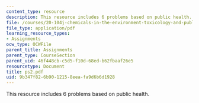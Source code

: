 ```yaml
---
content_type: resource
description: This resource includes 6 problems based on public health.
file: /courses/20-104j-chemicals-in-the-environment-toxicology-and-public-health-be-104j-spring-2005/9b347f826b9012158eeafa9d6b6d1928_ps2.pdf
file_type: application/pdf
learning_resource_types:
- Assignments
ocw_type: OCWFile
parent_title: Assignments
parent_type: CourseSection
parent_uid: 46f448cb-c5d5-f10d-68ed-b62fbaaf26e5
resourcetype: Document
title: ps2.pdf
uid: 9b347f82-6b90-1215-8eea-fa9d6b6d1928
---
```

This resource includes 6 problems based on public health.

